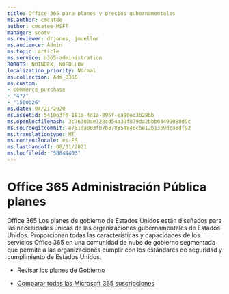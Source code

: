 ```yaml
---
title: Office 365 para planes y precios gubernamentales
ms.author: cmcatee
author: cmcatee-MSFT
manager: scotv
ms.reviewer: drjones, jmueller
ms.audience: Admin
ms.topic: article
ms.service: o365-administration
ROBOTS: NOINDEX, NOFOLLOW
localization_priority: Normal
ms.collection: Adm_O365
ms.custom:
- commerce_purchase
- "477"
- "1500026"
ms.date: 04/21/2020
ms.assetid: 541063f0-181a-4d1a-895f-ea90ec3b29bb
ms.openlocfilehash: 3c76300ae728cd54a30f879da2bbb64499080d9c
ms.sourcegitcommit: e781da003fb7b878854846cbe12b13b9dca8df92
ms.translationtype: MT
ms.contentlocale: es-ES
ms.lasthandoff: 08/31/2021
ms.locfileid: "58844403"
---
```

# <a name="office-365-government-plans"></a>Office 365 Administración Pública planes

Office 365 Los planes de gobierno de Estados Unidos están diseñados para las necesidades únicas de las organizaciones gubernamentales de Estados Unidos. Proporcionan todas las características y capacidades de los servicios Office 365 en una comunidad de nube de gobierno segmentada que permite a las organizaciones cumplir con los estándares de seguridad y cumplimiento de Estados Unidos.
  
- [Revisar los planes de Gobierno](https://products.office.com/government/compare-office-365-government-plans)

- [Comparar todas las Microsoft 365 suscripciones](https://products.office.com/business/compare-more-office-365-for-business-plans)
